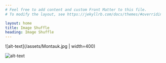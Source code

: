 ```yaml
---
# Feel free to add content and custom Front Matter to this file.
# To modify the layout, see https://jekyllrb.com/docs/themes/#overriding-theme-defaults

layout: home
title: Image Shuffle
heading: Image Shuffle
---
```

![alt-text](/assets/Montauk.jpg | width=400)

![alt-text](/assets/Montauk.jpg) <!-- .element height="50%" width="50%" -->

